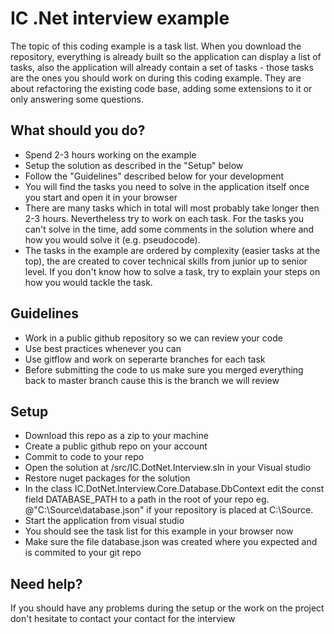 # IC .Net interview example
The topic of this coding example is a task list. When you download the repository, everything is already built so the application can display a list of tasks, also the application will already contain a set of tasks - those tasks are the ones you should work on during this coding example. They are about refactoring the existing code base, adding some extensions to it or only answering some questions.

## What should you do?
- Spend 2-3 hours working on the example
- Setup the solution as described in the "Setup" below
- Follow the "Guidelines" described below for your development
- You will find the tasks you need to solve in the application itself once you start and open it in your browser
- There are many tasks which in total will most probably take longer then 2-3 hours. Nevertheless try to work on each task. For the tasks you can't solve in the time, add some comments in the solution where and how you would solve it (e.g. pseudocode).
- The tasks in the example are ordered by complexity (easier tasks at the top), the are created to cover technical skills from junior up to senior level. If you don't know how to solve a task, try to explain your steps on how you would tackle the task.

## Guidelines
- Work in a public github repository so we can review your code
- Use best practices whenever you can
- Use gitflow and work on seperarte branches for each task
- Before submitting the code to us make sure you merged everything back to master branch cause this is the branch we will review

## Setup
- Download this repo as a zip to your machine
- Create a public github repo on your account
- Commit to code to your repo
- Open the solution at /src/IC.DotNet.Interview.sln in your Visual studio
- Restore nuget packages for the solution
- In the class IC.DotNet.Interview.Core.Database.DbContext edit the const field DATABASE_PATH to a path in the root of your repo eg. @"C:\Source\database.json" if your repository is placed at C:\Source.
- Start the application from visual studio
- You should see the task list for this example in your browser now
- Make sure the file database.json was created where you expected and is commited to your git repo

## Need help?
If you should have any problems during the setup or the work on the project don't hesitate to contact your contact for the interview
